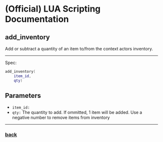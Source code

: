 
# (Official) LUA Scripting Documentation

## add_inventory

Add or subtract a quantity of an item to/from the context actors inventory.

___

Spec:

```lua
add_inventory(
	item_id,
	qty)
```

## Parameters

- `item_id:` 
- `qty:` The quantity to add. If ommitted, 1 item will be added. Use a negative number to remove items from inventory

___

### [back](../inventory)
